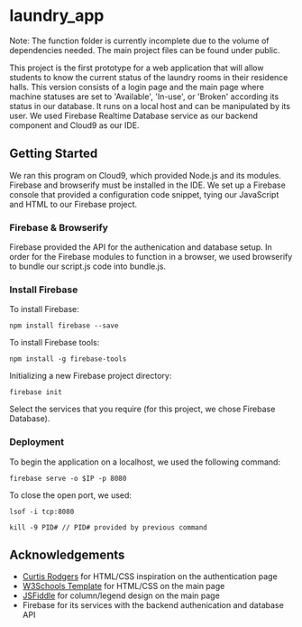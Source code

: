 # laundry_app

Note: The function folder is currently incomplete due to the volume of dependencies needed. 
The main project files can be found under public.

This project is the first prototype for a web application that will allow students to know the current status of the laundry rooms in their residence halls. This version consists of a login page and the main page where machine statuses are set to 'Available', 'In-use', or 'Broken' according its status in our database. It runs on a local host and can be manipulated by its user. We used Firebase Realtime Database service as our backend component and Cloud9 as our IDE. 

## Getting Started

We ran this program on Cloud9, which provided Node.js and its modules. Firebase and browserify must be installed in the IDE. We set up a Firebase console that provided a configuration code snippet, tying our JavaScript and HTML to our Firebase project. 

### Firebase & Browserify

Firebase provided the API for the authenication and database setup. In order for the Firebase modules to function in a browser, we used browserify to bundle our script.js code into bundle.js. 

### Install Firebase

To install Firebase:
```
npm install firebase --save
```
To install Firebase tools:
```
npm install -g firebase-tools
```
Initializing a new Firebase project directory:
```
firebase init
```
Select the services that you require (for this project, we chose Firebase Database). 

### Deployment

To begin the application on a localhost, we used the following command:
```
firebase serve -o $IP -p 8080
```
To close the open port, we used:
```
lsof -i tcp:8080

kill -9 PID# // PID# provided by previous command
```

## Acknowledgements 
- [Curtis Rodgers](https://codepen.io/crodg/pen/yNKxej) for HTML/CSS inspiration on the authentication page
- [W3Schools Template](https://www.w3schools.com/w3css/w3css_templates.asp) for HTML/CSS on the main page
- [JSFiddle](http://jsfiddle.net/nayztL4y/17/) for column/legend design on the main page
- Firebase for its services with the backend authenication and database API

